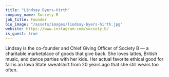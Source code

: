 ```yaml
---
title: "Lindsay Byers-Hirth"
company_name: Society B
job_title: Founder
bio_image: "/assets/images/lindsay-byers-hirth.jpg"
website: https://www.instagram.com/society_b/
is_guest: true
---
```


Lindsay is the co-founder and Chief Giving Officer of Society B — a charitable marketplace of goods that give back. She loves lattes, British music, and dance parties with her kids. Her actual favorite ethical good for fall is an Iowa State sweatshirt from 20 years ago that she still wears too often.
